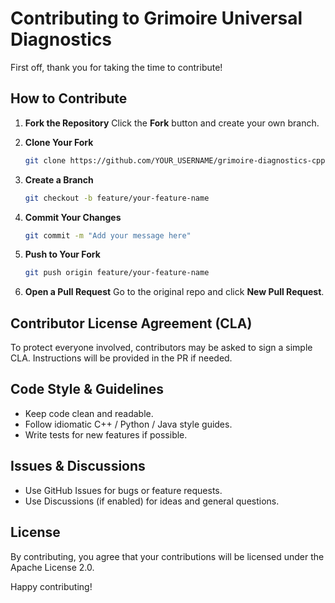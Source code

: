 # Contributing to Grimoire Universal Diagnostics

First off, thank you for taking the time to contribute!

## How to Contribute

1. **Fork the Repository**
   Click the **Fork** button and create your own branch.

2. **Clone Your Fork**

   ```bash
   git clone https://github.com/YOUR_USERNAME/grimoire-diagnostics-cpp.git
   ```

3. **Create a Branch**

   ```bash
   git checkout -b feature/your-feature-name
   ```

4. **Commit Your Changes**

   ```bash
   git commit -m "Add your message here"
   ```

5. **Push to Your Fork**

   ```bash
   git push origin feature/your-feature-name
   ```

6. **Open a Pull Request**
   Go to the original repo and click **New Pull Request**.

## Contributor License Agreement (CLA)

To protect everyone involved, contributors may be asked to sign a simple CLA. Instructions will be provided in the PR if needed.

## Code Style & Guidelines

* Keep code clean and readable.
* Follow idiomatic C++ / Python / Java style guides.
* Write tests for new features if possible.

## Issues & Discussions

* Use GitHub Issues for bugs or feature requests.
* Use Discussions (if enabled) for ideas and general questions.

## License

By contributing, you agree that your contributions will be licensed under the Apache License 2.0.

Happy contributing! 
